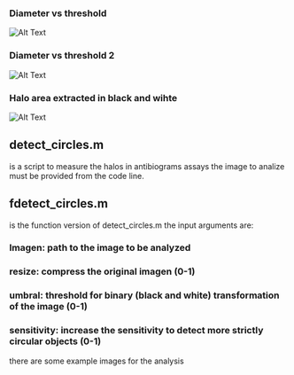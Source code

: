 ### Diameter vs threshold
![Alt Text](https://media.giphy.com/media/3o6ZsVx0L1c4MzkTzq/giphy.gif)

### Diameter vs threshold 2
![Alt Text](https://media.giphy.com/media/3o6ZsSr8wUXDpRlUys/giphy.gif)
 
### Halo area extracted in black and wihte
![Alt Text](https://media.giphy.com/media/3o6Zt1zosRlyZzZvws/giphy.gif)

## detect_circles.m 
is a script to measure the halos in antibiograms assays the image to analize must be provided 
from the code line.

## fdetect_circles.m 
is the function version of detect_circles.m
the input arguments are: 

### Imagen: path to the image to be analyzed

### resize: compress the original imagen (0-1)

### umbral: threshold for binary (black and white) transformation of the image  (0-1)

### sensitivity: increase the sensitivity to detect more strictly circular objects (0-1)

there are some example images for the analysis 

